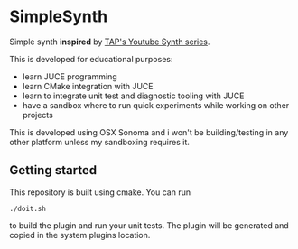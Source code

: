 # SimpleSynth
Simple synth **inspired** by [TAP's Youtube Synth series](https://www.youtube.com/playlist?list=PLLgJJsrdwhPwJimt5vtHtNmu63OucmPck). 

This is developed for educational purposes:
 - learn JUCE programming
 - learn CMake integration with JUCE
 - learn to integrate unit test and diagnostic tooling with JUCE
 - have a sandbox where to run quick experiments while working on other projects

This is developed using OSX Sonoma and i won't be building/testing in any other platform unless my sandboxing requires it.

## Getting started
This repository is built using cmake. You can run 
```
./doit.sh
```
to build the plugin and run your unit tests. The plugin will be generated and copied in the system plugins location.


